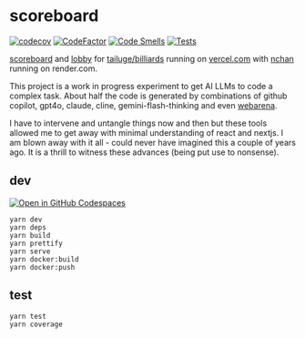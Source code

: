 # scoreboard

[![codecov](https://codecov.io/gh/tailuge/scoreboard/graph/badge.svg?token=70UENFYO7P)](https://codecov.io/gh/tailuge/scoreboard)
[![CodeFactor](https://www.codefactor.io/repository/github/tailuge/scoreboard/badge)](https://www.codefactor.io/repository/github/tailuge/scoreboard)
[![Code Smells](https://sonarcloud.io/api/project_badges/measure?project=tailuge_scoreboard&metric=code_smells)](https://sonarcloud.io/summary/new_code?id=tailuge_scoreboard)
[![Tests](https://github.com/tailuge/scoreboard/actions/workflows/main.yml/badge.svg)](https://github.com/tailuge/scoreboard/actions/workflows/main.yml)

[scoreboard](https://scoreboard-tailuge.vercel.app/leaderboard.html) and [lobby](https://scoreboard-tailuge.vercel.app/lobby) for [tailuge/billiards](https://github.com/tailuge/billiards) running on [vercel.com](https://vercel.com/tailuges-projects/scoreboard) with [nchan](https://billiards-network.onrender.com/) running on render.com.

This project is a work in progress experiment to get AI LLMs to code a complex task. About half the code is generated by combinations of github copilot, gpt4o, claude, cline, gemini-flash-thinking and even [webarena](https://web.lmarena.ai/).

I have to intervene and untangle things now and then but these tools allowed me to get away with minimal understanding of react and nextjs. I am blown away with it all - could never have imagined this a couple of years ago. It is a thrill to witness these advances (being put use to nonsense).

## dev

[![Open in GitHub Codespaces](https://github.com/codespaces/badge.svg)](https://codespaces.new/tailuge/scoreboard)

```shell
yarn dev
yarn deps
yarn build
yarn prettify
yarn serve
yarn docker:build
yarn docker:push
```

## test

```shell
yarn test
yarn coverage
```
